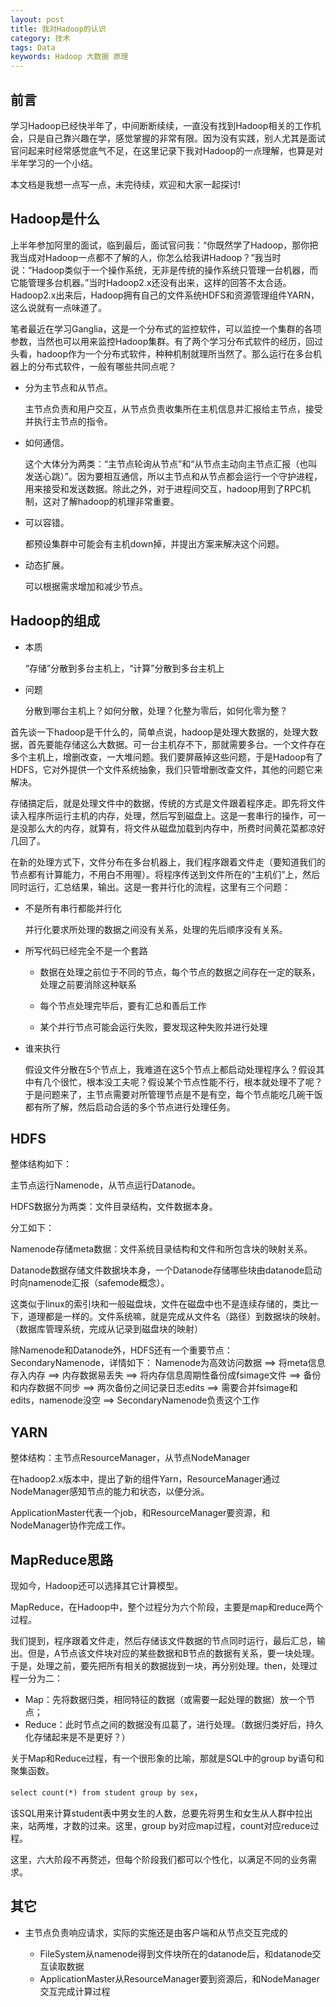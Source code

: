 ```yaml
---
layout: post
title: 我对Hadoop的认识
category: 技术
tags: Data
keywords: Hadoop 大数据 原理
---
```


## 前言 ##

学习Hadoop已经快半年了，中间断断续续，一直没有找到Hadoop相关的工作机会，只是自己靠兴趣在学，感觉掌握的非常有限。因为没有实践，别人尤其是面试官问起来时经常感觉底气不足，在这里记录下我对Hadoop的一点理解，也算是对半年学习的一个小结。

本文档是我想一点写一点，未完待续，欢迎和大家一起探讨!

## Hadoop是什么 ##
上半年参加阿里的面试，临到最后，面试官问我：“你既然学了Hadoop，那你把我当成对Hadoop一点都不了解的人，你怎么给我讲Hadoop？”我当时说：“Hadoop类似于一个操作系统，无非是传统的操作系统只管理一台机器，而它能管理多台机器。”当时Hadoop2.x还没有出来，这样的回答不太合适。Hadoop2.x出来后，Hadoop拥有自己的文件系统HDFS和资源管理组件YARN，这么说就有一点味道了。

笔者最近在学习Ganglia，这是一个分布式的监控软件，可以监控一个集群的各项参数，当然也可以用来监控Hadoop集群。有了两个学习分布式软件的经历，回过头看，hadoop作为一个分布式软件，种种机制就理所当然了。那么运行在多台机器上的分布式软件，一般有哪些共同点呢？

- 分为主节点和从节点。

	主节点负责和用户交互，从节点负责收集所在主机信息并汇报给主节点，接受并执行主节点的指令。
- 如何通信。
  
    这个大体分为两类：“主节点轮询从节点”和“从节点主动向主节点汇报（也叫发送心跳）”。因为要相互通信，所以主节点和从节点都会运行一个守护进程，用来接受和发送数据。除此之外，对于进程间交互，hadoop用到了RPC机制，这对了解hadoop的机理非常重要。
- 可以容错。
  
    都预设集群中可能会有主机down掉，并提出方案来解决这个问题。
- 动态扩展。
  
    可以根据需求增加和减少节点。

## Hadoop的组成 ##

- 本质
	
	“存储”分散到多台主机上，“计算”分散到多台主机上
- 问题
	
	分散到哪台主机上？如何分散，处理？化整为零后，如何化零为整？

首先谈一下hadoop是干什么的，简单点说，hadoop是处理大数据的，处理大数据，首先要能存储这么大数据。可一台主机存不下，那就需要多台。一个文件存在多个主机上，增删改查，一大堆问题。我们要屏蔽掉这些问题，于是Hadoop有了HDFS，它对外提供一个文件系统抽象，我们只管增删改查文件，其他的问题它来解决。

存储搞定后，就是处理文件中的数据，传统的方式是文件跟着程序走。即先将文件读入程序所运行主机的内存，处理，然后写到磁盘上。这是一套串行的操作，可一是没那么大的内存，就算有，将文件从磁盘加载到内存中，所费时间黄花菜都凉好几回了。

在新的处理方式下，文件分布在多台机器上，我们程序跟着文件走（要知道我们的节点都有计算能力，不用白不用喔）。将程序传送到文件所在的“主机们”上，然后同时运行，汇总结果，输出。这是一套并行化的流程，这里有三个问题：

- 不是所有串行都能并行化

	并行化要求所处理的数据之间没有关系，处理的先后顺序没有关系。
- 所写代码已经完全不是一个套路
	
	- 数据在处理之前位于不同的节点，每个节点的数据之间存在一定的联系，处理之前要消除这种联系

	- 每个节点处理完毕后，要有汇总和善后工作

	- 某个并行节点可能会运行失败，要发现这种失败并进行处理

- 谁来执行
	
	假设文件分散在5个节点上，我难道在这5个节点上都启动处理程序么？假设其中有几个很忙，根本没工夫呢？假设某个节点性能不行，根本就处理不了呢？于是问题来了，主节点需要对所管理节点是不是有空，每个节点能吃几碗干饭都有所了解，然后启动合适的多个节点进行处理任务。
    
## HDFS ##

整体结构如下：

主节点运行Namenode，从节点运行Datanode。

HDFS数据分为两类：文件目录结构，文件数据本身。

分工如下：

Namenode存储meta数据：文件系统目录结构和文件和所包含块的映射关系。

Datanode数据存储文件数据块本身，一个Datanode存储哪些块由datanode启动时向namenode汇报（safemode概念）。

这类似于linux的索引块和一般磁盘块，文件在磁盘中也不是连续存储的，类比一下，道理都是一样的。文件系统嘛，就是完成从文件名（路径）到数据块的映射。（数据库管理系统，完成从记录到磁盘块的映射）


除Namenode和Datanode外，HDFS还有一个重要节点：SecondaryNamenode，详情如下：
Namenode为高效访问数据 ==> 
将meta信息存入内存 ==> 
内存数据易丢失 ==> 
将内存信息周期性备份成fsimage文件 ==> 
备份和内存数据不同步 ==> 
两次备份之间记录日志edits ==> 
需要合并fsimage和edits，namenode没空 ==> 
SecondaryNamenode负责这个工作


## YARN ##
整体结构：主节点ResourceManager，从节点NodeManager

在hadoop2.x版本中，提出了新的组件Yarn，ResourceManager通过NodeManager感知节点的能力和状态，以便分派。

ApplicationMaster代表一个job，和ResourceManager要资源，和NodeManager协作完成工作。

## MapReduce思路 ##

现如今，Hadoop还可以选择其它计算模型。

MapReduce，在Hadoop中，整个过程分为六个阶段，主要是map和reduce两个过程。

我们提到，程序跟着文件走，然后存储该文件数据的节点同时运行，最后汇总，输出。但是，A节点该文件块对应的某些数据和B节点的数据有关系，要一块处理。于是，处理之前，要先把所有相关的数据拢到一块，再分别处理。then，处理过程一分为二：

- Map：先将数据归类，相同特征的数据（或需要一起处理的数据）放一个节点；
- Reduce：此时节点之间的数据没有瓜葛了，进行处理。（数据归类好后，持久化存储起来是不是更好？）

关于Map和Reduce过程，有一个很形象的比喻，那就是SQL中的group by语句和聚集函数。

`select count(*) from student group by sex`，

该SQL用来计算student表中男女生的人数，总要先将男生和女生从人群中拉出来，站两堆，才数的过来。这里，group by对应map过程，count对应reduce过程。

这里，六大阶段不再赘述，但每个阶段我们都可以个性化，以满足不同的业务需求。

## 其它 ##

- 主节点负责响应请求，实际的实施还是由客户端和从节点交互完成的

	- FileSystem从namenode得到文件块所在的datanode后，和datanode交互读取数据
	- ApplicationMaster从ResourceManager要到资源后，和NodeManager交互完成计算过程